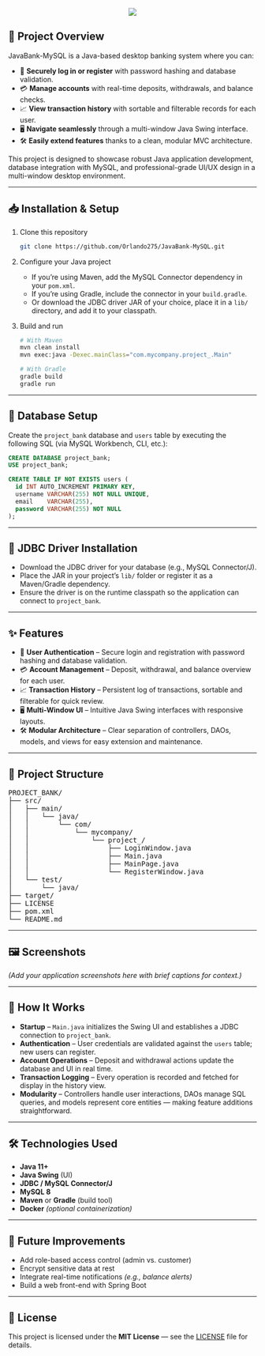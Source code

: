 <!-- Banner -->
<p align="center">
  <img src="https://capsule-render.vercel.app/api?type=rect&color=gradient&height=100&section=header&text=JavaBank-MySQL&fontSize=40&animation=fadeIn" />
</p>

## 🎯 Project Overview

JavaBank-MySQL is a Java-based desktop banking system where you can:

- 🔐 **Securely log in or register** with password hashing and database validation.  
- 💳 **Manage accounts** with real-time deposits, withdrawals, and balance checks.  
- 📈 **View transaction history** with sortable and filterable records for each user.  
- 🖥️ **Navigate seamlessly** through a multi-window Java Swing interface.  
- 🛠 **Easily extend features** thanks to a clean, modular MVC architecture.  

This project is designed to showcase robust Java application development, database integration with MySQL, and professional-grade UI/UX design in a multi-window desktop environment.

---

## 📥 Installation & Setup

1. Clone this repository

    ```bash
    git clone https://github.com/Orlando275/JavaBank-MySQL.git
    ```

2. Configure your Java project

    - If you’re using Maven, add the MySQL Connector dependency in your `pom.xml`.
    - If you’re using Gradle, include the connector in your `build.gradle`.
    - Or download the JDBC driver JAR of your choice, place it in a `lib/` directory, and add it to your classpath.

3. Build and run

    ```bash
    # With Maven
    mvn clean install
    mvn exec:java -Dexec.mainClass="com.mycompany.project_.Main"

    # With Gradle
    gradle build
    gradle run
    ```

---

## 💾 Database Setup

Create the `project_bank` database and `users` table by executing the following SQL (via MySQL Workbench, CLI, etc.):

```sql
CREATE DATABASE project_bank;
USE project_bank;

CREATE TABLE IF NOT EXISTS users (
  id INT AUTO_INCREMENT PRIMARY KEY,
  username VARCHAR(255) NOT NULL UNIQUE,
  email    VARCHAR(255),
  password VARCHAR(255) NOT NULL
);
```
---

## 🔌 JDBC Driver Installation

- Download the JDBC driver for your database (e.g., MySQL Connector/J).  
- Place the JAR in your project’s `lib/` folder or register it as a Maven/Gradle dependency.  
- Ensure the driver is on the runtime classpath so the application can connect to `project_bank`.  

---

## ✨ Features

- 🔐 **User Authentication** – Secure login and registration with password hashing and database validation.  
- 💳 **Account Management** – Deposit, withdrawal, and balance overview for each user.  
- 📈 **Transaction History** – Persistent log of transactions, sortable and filterable for quick review.  
- 🖥️ **Multi-Window UI** – Intuitive Java Swing interfaces with responsive layouts.  
- 🛠️ **Modular Architecture** – Clear separation of controllers, DAOs, models, and views for easy extension and maintenance.  

---

## 📂 Project Structure
<pre>
PROJECT_BANK/
├── src/
│   ├── main/
│   │   └── java/
│   │       └── com/
│   │           └── mycompany/
│   │               └── project_/
│   │                   ├── LoginWindow.java
│   │                   ├── Main.java
│   │                   ├── MainPage.java
│   │                   └── RegisterWindow.java
│   └── test/
│       └── java/
├── target/
├── LICENSE
├── pom.xml
└── README.md
</pre>

---

## 🖼️ Screenshots
*(Add your application screenshots here with brief captions for context.)*

---

## 🚀 How It Works

- **Startup** – `Main.java` initializes the Swing UI and establishes a JDBC connection to `project_bank`.  
- **Authentication** – User credentials are validated against the `users` table; new users can register.  
- **Account Operations** – Deposit and withdrawal actions update the database and UI in real time.  
- **Transaction Logging** – Every operation is recorded and fetched for display in the history view.  
- **Modularity** – Controllers handle user interactions, DAOs manage SQL queries, and models represent core entities — making feature additions straightforward.  

---

## 🛠️ Technologies Used

- **Java 11+**  
- **Java Swing** (UI)  
- **JDBC / MySQL Connector/J**  
- **MySQL 8**  
- **Maven** or **Gradle** (build tool)  
- **Docker** *(optional containerization)*  

---

## 🔮 Future Improvements

- Add role-based access control (admin vs. customer)  
- Encrypt sensitive data at rest  
- Integrate real-time notifications *(e.g., balance alerts)*  
- Build a web front-end with Spring Boot

---

## 📄 License

This project is licensed under the **MIT License** — see the [LICENSE](LICENSE) file for details.  


